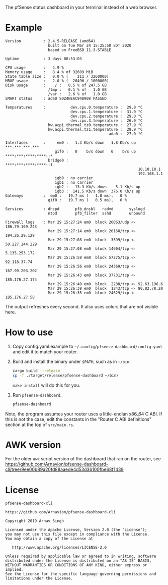 The pfSense status dashboard in your terminal instead of a web browser.


# Example

```
Version          : 2.4.5-RELEASE (amd64)
                   built on Tue Mar 24 15:25:50 EDT 2020
                   based on FreeBSD 11.3-STABLE

Uptime           : 3 days 00:53:03

CPU usage        :   4.9 %
Memory usage     :   8.4 % of 32609 MiB
State table size :   0.0 % (    211 / 3260000)
MBUF usage       :   2.0 % (  20496 / 1000000)
Disk usage       :    / :   0.5 % of 247.5 GB
                   /tmp :   0.1 % of   1.0 GB
                   /var :   2.6 % of   1.0 GB
SMART status     : ada0 S0Z4NEAC948908 PASSED

Temperatures     :           dev.cpu.0.temperature :  29.0 °C
                             dev.cpu.1.temperature :  31.0 °C
                             dev.cpu.2.temperature :  29.0 °C
                             dev.cpu.3.temperature :  26.0 °C
                   hw.acpi.thermal.tz0.temperature :  27.9 °C
                   hw.acpi.thermal.tz1.temperature :  29.9 °C
                                              ada0 :  27.0 °C

Interfaces       :     em0 :   1.3 Kb/s down   1.8 Kb/s up ***.***.***.***
                      gif0 :   0    b/s down   0    b/s up ****:***:****:****::*
                   bridge0 :                               ****:***:****:****::1
                                                           10.10.10.1
                                                           192.168.1.1
                      igb0 : no carrier
                      igb1 : no carrier
                      igb2 :   13.3 Kb/s down    5.1 Kb/s up
                      igb3 :  141.5 Kb/s down  376.0 Kb/s up
Gateways         :  em0 :   19.7 ms (   1.8 ms),   0 %
                   gif0 :   19.7 ms (   0.5 ms),   0 %

Services         : dhcpd       pfb_dnsbl   radvd       syslogd
                   ntpd        pfb_filter  sshd        unbound

Firewall logs    : Mar 29 15:27:24 em0  block 26063/udp <- 186.79.169.243
                   Mar 29 15:27:14 em0  block 20168/tcp <- 194.26.29.129
                   Mar 29 15:27:08 em0  block  3399/tcp <- 50.227.144.229
                   Mar 29 15:27:08 em0  block 14604/tcp <- 5.135.253.172
                   Mar 29 15:26:58 em0  block 57275/tcp <- 92.118.37.74
                   Mar 29 15:26:56 em0  block 24369/tcp <- 167.99.203.202
                   Mar 29 15:26:43 em0  block 37731/tcp <- 185.176.27.174
                   Mar 29 15:26:40 em0  block  2288/tcp <- 92.63.196.6
                   Mar 29 15:26:38 em0  block  1243/tcp <- 80.82.78.20
                   Mar 29 15:26:35 em0  block 24629/tcp <- 185.176.27.58
```

The output refreshes every second. It also uses colors that are not visible here.


# How to use

1. Copy config.yaml.example to `~/.config/pfsense-dashboard/config.yaml` and edit it to match your router.

1. Build and install the binary under `$PATH`, such as in `~/bin`.

   ```sh
   cargo build --release
   cp -f ./target/release/pfsense-dashboard ~/bin/
   ```

   `make install` will do this for you.

1. Run `pfsense-dashboard`.

   ```sh
   pfsense-dashboard
   ```

Note, the program assumes your router uses a little-endian x86_64 C ABI. If this is not the case, edit the constants in the "Router C ABI definitions" section at the top of `src/main.rs`.


# AWK version

For the older `awk` script version of the dashboard that ran on the router, see <https://github.com/Arnavion/pfsense-dashboard-cli/tree/9ee00b89a20fd88aaede4d53d36100fbe68f1439>


# License

```
pfsense-dashboard-cli

https://github.com/Arnavion/pfsense-dashboard-cli

Copyright 2019 Arnav Singh

Licensed under the Apache License, Version 2.0 (the "License");
you may not use this file except in compliance with the License.
You may obtain a copy of the License at

   http://www.apache.org/licenses/LICENSE-2.0

Unless required by applicable law or agreed to in writing, software
distributed under the License is distributed on an "AS IS" BASIS,
WITHOUT WARRANTIES OR CONDITIONS OF ANY KIND, either express or implied.
See the License for the specific language governing permissions and
limitations under the License.
```
